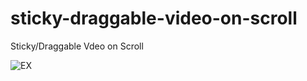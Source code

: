 # sticky-draggable-video-on-scroll
Sticky/Draggable Vdeo on Scroll

![EX](https://i.stack.imgur.com/tgNIA.gif)
